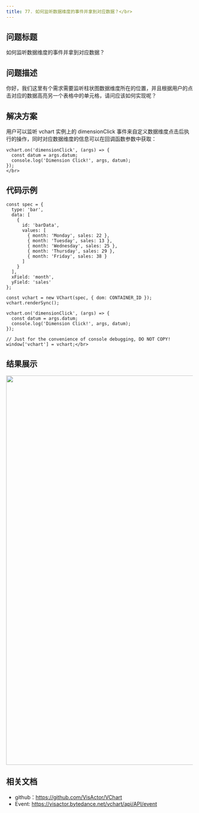 ```yaml
---
title: 77. 如何监听数据维度的事件并拿到对应数据？</br>
---
```

## 问题标题

如何监听数据维度的事件并拿到对应数据？</br>


## 问题描述

你好，我们这里有个需求需要监听柱状图数据维度所在的位置，并且根据用户的点击对应的数据高亮另一个表格中的单元格，请问应该如何实现呢？</br>


## 解决方案

用户可以监听 vchart 实例上的 dimensionClick 事件来自定义数据维度点击后执行的操作，同时对应数据维度的信息可以在回调函数参数中获取：</br>
```
vchart.on('dimensionClick', (args) => {
  const datum = args.datum;
  console.log('Dimension Click!', args, datum);
});
</br>
```


## 代码示例 

```
const spec = {
  type: 'bar',
  data: [
    {
      id: 'barData',
      values: [
        { month: 'Monday', sales: 22 },
        { month: 'Tuesday', sales: 13 },
        { month: 'Wednesday', sales: 25 },
        { month: 'Thursday', sales: 29 },
        { month: 'Friday', sales: 38 }
      ]
    }
  ],
  xField: 'month',
  yField: 'sales'
};

const vchart = new VChart(spec, { dom: CONTAINER_ID });
vchart.renderSync();

vchart.on('dimensionClick', (args) => {
  const datum = args.datum;
  console.log('Dimension Click!', args, datum);
});

// Just for the convenience of console debugging, DO NOT COPY!
window['vchart'] = vchart;</br>
```


## 结果展示

<img src='https://cdn.jsdelivr.net/gh/xuanhun/articles/visactor/img/KTeSbiAFio6H7oxdAbCcNY15nDb.gif' alt='' width='1680' height='1052'>



## 相关文档

*  github：https://github.com/VisActor/VChart</br>
*  Event: https://visactor.bytedance.net/vchart/api/API/event</br>

